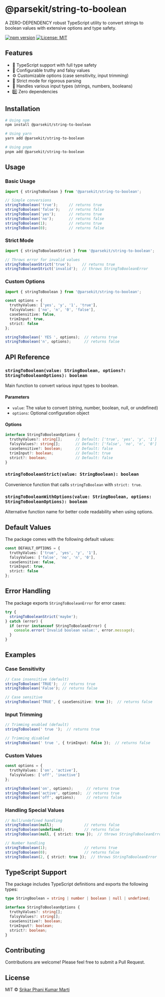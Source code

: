 # @parsekit/string-to-boolean

A ZERO-DEPENDENCY robust TypeScript utility to convert strings to boolean values with extensive options and type safety.

[![npm version](https://img.shields.io/npm/v/@parsekit/string-to-boolean.svg)](https://www.npmjs.com/package/@parsekit/string-to-boolean)
[![License: MIT](https://img.shields.io/badge/License-MIT-yellow.svg)](https://opensource.org/licenses/MIT)

## Features

- 🚀 TypeScript support with full type safety
- 🎯 Configurable truthy and falsy values
- ⚙️ Customizable options (case sensitivity, input trimming)
- 💪 Strict mode for rigorous parsing
- 🧩 Handles various input types (strings, numbers, booleans)
- 0️⃣ Zero dependencies

## Installation

```bash
# Using npm
npm install @parsekit/string-to-boolean

# Using yarn
yarn add @parsekit/string-to-boolean

# Using pnpm
pnpm add @parsekit/string-to-boolean
```

## Usage

### Basic Usage

```typescript
import { stringToBoolean } from '@parsekit/string-to-boolean';

// Simple conversions
stringToBoolean('true');     // returns true
stringToBoolean('false');    // returns false
stringToBoolean('yes');      // returns true
stringToBoolean('no');       // returns false
stringToBoolean(1);          // returns true
stringToBoolean(0);          // returns false
```

### Strict Mode

```typescript
import { stringToBooleanStrict } from '@parsekit/string-to-boolean';

// Throws error for invalid values
stringToBooleanStrict('true');     // returns true
stringToBooleanStrict('invalid');  // throws StringToBooleanError
```

### Custom Options

```typescript
import { stringToBoolean } from '@parsekit/string-to-boolean';

const options = {
  truthyValues: ['yes', 'y', '1', 'true'],
  falsyValues: ['no', 'n', '0', 'false'],
  caseSensitive: false,
  trimInput: true,
  strict: false
};

stringToBoolean(' YES ', options);  // returns true
stringToBoolean('n', options);      // returns false
```

## API Reference

### `stringToBoolean(value: StringBoolean, options?: StringToBooleanOptions): boolean`

Main function to convert various input types to boolean.

#### Parameters

- `value`: The value to convert (string, number, boolean, null, or undefined)
- `options`: Optional configuration object

#### Options

```typescript
interface StringToBooleanOptions {
  truthyValues?: string[];      // Default: ['true', 'yes', 'y', '1']
  falsyValues?: string[];       // Default: ['false', 'no', 'n', '0']
  caseSensitive?: boolean;      // Default: false
  trimInput?: boolean;          // Default: true
  strict?: boolean;             // Default: false
}
```

### `stringToBooleanStrict(value: StringBoolean): boolean`

Convenience function that calls `stringToBoolean` with `strict: true`.

### `stringToBooleanWithOptions(value: StringBoolean, options: StringToBooleanOptions): boolean`

Alternative function name for better code readability when using options.

## Default Values

The package comes with the following default values:

```typescript
const DEFAULT_OPTIONS = {
  truthyValues: ['true', 'yes', 'y', '1'],
  falsyValues: ['false', 'no', 'n', '0'],
  caseSensitive: false,
  trimInput: true,
  strict: false
};
```

## Error Handling

The package exports `StringToBooleanError` for error cases:

```typescript
try {
  stringToBooleanStrict('maybe');
} catch (error) {
  if (error instanceof StringToBooleanError) {
    console.error('Invalid boolean value:', error.message);
  }
}
```

## Examples

### Case Sensitivity

```typescript
// Case insensitive (default)
stringToBoolean('TRUE');  // returns true
stringToBoolean('False'); // returns false

// Case sensitive
stringToBoolean('TRUE', { caseSensitive: true });  // returns false
```

### Input Trimming

```typescript
// Trimming enabled (default)
stringToBoolean(' true ');  // returns true

// Trimming disabled
stringToBoolean(' true ', { trimInput: false });  // returns false
```

### Custom Values

```typescript
const options = {
  truthyValues: ['on', 'active'],
  falsyValues: ['off', 'inactive']
};

stringToBoolean('on', options);      // returns true
stringToBoolean('active', options);  // returns true
stringToBoolean('off', options);     // returns false
```

### Handling Special Values

```typescript
// Null/undefined handling
stringToBoolean(null);              // returns false
stringToBoolean(undefined);         // returns false
stringToBoolean(null, { strict: true });  // throws StringToBooleanError

// Number handling
stringToBoolean(1);                 // returns true
stringToBoolean(0);                 // returns false
stringToBoolean(2, { strict: true });  // throws StringToBooleanError
```

## TypeScript Support

The package includes TypeScript definitions and exports the following types:

```typescript
type StringBoolean = string | number | boolean | null | undefined;

interface StringToBooleanOptions {
  truthyValues?: string[];
  falsyValues?: string[];
  caseSensitive?: boolean;
  trimInput?: boolean;
  strict?: boolean;
}
```

## Contributing

Contributions are welcome! Please feel free to submit a Pull Request.

## License

MIT © [Srikar Phani Kumar Marti](https://github.com/srikarphanikumar)